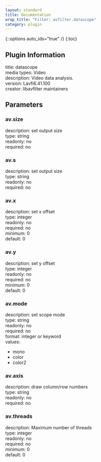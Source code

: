 ```yaml
---
layout: standard
title: Documentation
wrap_title: "Filter: avfilter.datascope"
category: plugin
---
```

{::options auto_ids="true" /}
{:toc}

## Plugin Information

title: datascope  
media types:
Video  
description: Video data analysis.  
version: Lavfi6.41.100  
creator: libavfilter maintainers  

## Parameters

### av.size

  
description:
set output size  
type: string  
readonly: no  
required: no  

### av.s

  
description:
set output size  
type: string  
readonly: no  
required: no  

### av.x

  
description:
set x offset  
type: integer  
readonly: no  
required: no  
minimum: 0  
default: 0  

### av.y

  
description:
set y offset  
type: integer  
readonly: no  
required: no  
minimum: 0  
default: 0  

### av.mode

  
description:
set scope mode  
type: string  
readonly: no  
required: no  
format: integer or keyword  
values:  
* mono
* color
* color2

### av.axis

  
description:
draw column/row numbers  
type: string  
readonly: no  
required: no  

### av.threads

  
description:
Maximum number of threads  
type: integer  
readonly: no  
required: no  
minimum: 0  
default: 0  


